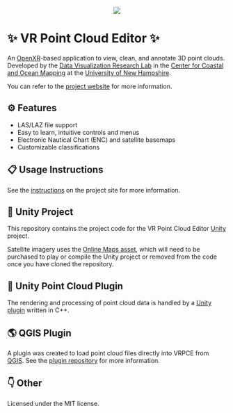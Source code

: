<p align="center">
  <a href="https://ccom.unh.edu/vislab/tools/point_cloud_editor">
  <img src="https://ccom.unh.edu/vislab/tools/point_cloud_editor/xrpcc.gif">
  </a>
</p>

# ✨ VR Point Cloud Editor ✨

An [OpenXR](https://www.khronos.org/openxr/)-based application to view, clean, and annotate 3D point clouds. Developed by the [Data Visualization Research Lab](https://ccom.unh.edu/vislab) in the [Center for Coastal and Ocean Mapping](https://ccom.unh.edu) at the [University of New Hampshire](https://unh.edu).

You can refer to the [project website](https://ccom.unh.edu/vislab/tools/point_cloud_editor) for more information.

## ⚙️ Features
- LAS/LAZ file support
- Easy to learn, intuitive controls and menus
- Electronic Nautical Chart (ENC) and satellite basemaps
- Customizable classifications

## 📋 Usage Instructions

See the [instructions](https://ccom.unh.edu/vislab/tools/point_cloud_editor/#instructions) on the project site for more information.

## 📐 Unity Project

This repository contains the project code for the VR Point Cloud Editor [Unity](https://unity.com/) project.

Satellite imagery uses the [Online Maps asset](https://assetstore.unity.com/packages/tools/integration/online-maps-v3-138509), which will need to be purchased to play or compile the Unity project or removed from the code once you have cloned the repository.

## 🔌 Unity Point Cloud Plugin

The rendering and processing of point cloud data is handled by a [Unity plugin](https://github.com/Azzinoth/UnityPointCloudPlugin) written in C++.

## 🌎 QGIS Plugin

A plugin was created to load point cloud files directly into VRPCE from [QGIS](https://qgis.org). See the [plugin repository](https://github.com/ahstevens/VR-Point-Cloud-Editor-QGIS-Plugin) for more information.

## 👇 Other

Licensed under the MIT license.
